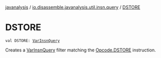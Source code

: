 [javanalysis](../index.md) / [io.disassemble.javanalysis.util.insn.query](index.md) / [DSTORE](./-d-s-t-o-r-e.md)

# DSTORE

`val DSTORE: `[`VarInsnQuery`](-var-insn-query/index.md)

Creates a [VarInsnQuery](-var-insn-query/index.md) filter matching the [Opcode.DSTORE](#) instruction.

